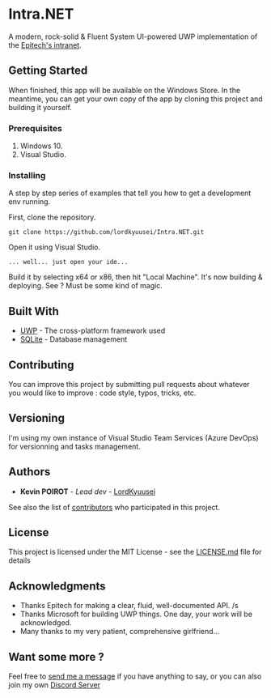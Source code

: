 # Intra.NET

A modern, rock-solid & Fluent System UI-powered UWP implementation of the [Epitech's intranet](https://intra.epitech.eu).

## Getting Started

When finished, this app will be available on the Windows Store.
In the meantime, you can get your own copy of the app by cloning this project and building it yourself.

### Prerequisites

1. Windows 10.
1. Visual Studio.

### Installing

A step by step series of examples that tell you how to get a development env running.

First, clone the repository.
```
git clone https://github.com/lordkyuusei/Intra.NET.git
```

Open it using Visual Studio.

```
... well... just open your ide...
```

Build it by selecting x64 or x86, then hit "Local Machine". It's now building & deploying. See ? Must be some kind of magic.

## Built With

* [UWP](https://docs.microsoft.com/en-us/windows/uwp/get-started/universal-application-platform-guide) - The cross-platform framework used
* [SQLite](https://docs.microsoft.com/en-us/windows/uwp/data-access/sqlite-databases) - Database management

## Contributing

You can improve this project by submitting pull requests about whatever you would like to improve : code style, typos, tricks, etc.

## Versioning

I'm using my own instance of Visual Studio Team Services (Azure DevOps) for versionning and tasks management.

## Authors

* **Kevin POIROT** - *Lead dev* - [LordKyuusei](https://github.com/lordkyuusei)

See also the list of [contributors](https://github.com/lordkyuusei/Intra.NET/graphs/contributors) who participated in this project.

## License

This project is licensed under the MIT License - see the [LICENSE.md](LICENSE.md) file for details

## Acknowledgments

* Thanks Epitech for making a clear, fluid, well-documented API. /s
* Thanks Microsoft for building UWP things. One day, your work will be acknowledged.
* Many thanks to my very patient, comprehensive girlfriend...

## Want some more ?

Feel free to [send me a message](mailto:kevin.poirot@epitech.eu) if you have anything to say, or you can also join my own [Discord Server](https://discord.gg/MqWheWj)
